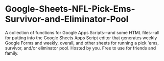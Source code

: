 # Google-Sheets-NFL-Pick-Ems-Survivor-and-Eliminator-Pool
A collection of functions for Google Apps Scripts--and some HTML files--all for putting into the Google Sheets Apps Script editor that generates weekly Google Forms and weekly, overall, and other sheets for running a pick 'ems, survivor, and/or eliminator pool. Hosted by you. Free to use for friends and family.
